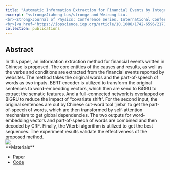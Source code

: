```yaml
---
title: "Automatic Information Extraction for Financial Events by Integrating BiGRU and Attention Mechanism"
excerpt: "<strong>Jiaheng Lu</strong> and Weirong Liu. 
<br><strong>Journal of Physics: Conference Series, International Conference on Computer, Big Data and Artificial Intelligence</strong>, 2022
<br>[<a href='https://iopscience.iop.org/article/10.1088/1742-6596/2171/1/012001'>Paper</a>], [<a href='https://github.com/JhengLu/Cause-Effect-Relation-Extraction-from-Text-of-Financial-Events'>Code</a>]"
collection: publications
---
```


[//]: # (**Jiaheng Lu** and Weirong Liu.)

[//]: # (<br>*Journal of Physics: Conference Series, International Conference on Computer, Big Data and Artificial Intelligence*, 2022)

[//]: # (<br>[[Paper]&#40;https://iopscience.iop.org/article/10.1088/1742-6596/2171/1/012001&#41;], [[Code]&#40;https://github.com/JhengLu/Cause-Effect-Relation-Extraction-from-Text-of-Financial-Events&#41;])


<h2>Abstract</h2>
In this paper, an information extraction method for financial events written in Chinese is proposed. The core entities of the causes and results, as well as the verbs and
conditions are extracted from the financial events reported by websites. The method takes the original words and the part-of-speech of words as two inputs. BERT encoder is utilized to
transform the original sentences to word-embedding vectors, which then are send to BiGRU to extract the sematic features. And a full-connected network is overlapped on BiGRU to reduce
the impact of “covariate shift”. For the second input, the original sentences are cut by Chinese cut-word tool ‘jieba’ to get the part-of-speech of words, which are then transformed by
self-attention mechanism to get global dependencies. The two outputs for word-embedding vectors and part-of-speech of words are combined and then decoded by CRF. Finally, the
Viterbi algorithm is utilized to get the best sequences. The experiment results validate the effectiveness of the proposed method.

<br>
<img src='/images/NLP-arch-new.jpg'>

<br>
**Materials**
<ul>
<li><a href="https://iopscience.iop.org/article/10.1088/1742-6596/2171/1/012001">Paper</a></li>
<li><a href="https://github.com/JhengLu/Cause-Effect-Relation-Extraction-from-Text-of-Financial-Events">Code</a></li>
</ul>
